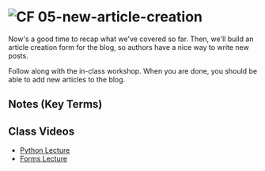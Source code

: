 ![CF](https://i.imgur.com/7v5ASc8.png)  05-new-article-creation
=======

Now's a good time to recap what we've covered so far. Then, we'll build an article creation form for the blog, so authors have a nice way to write new posts.

Follow along with the in-class workshop. When you are done, you should be able to add new articles to the blog.

##  Notes (Key Terms)

## Class Videos

- [Python Lecture](https://www.youtube.com/watch?v=wgnG-F6PBHI&index=17&list=PLVngfM2hsbi8gIVLWmnvSc975LAPYInrA)
- [Forms Lecture](https://www.youtube.com/watch?v=SFdxmSkQBVA&list=PLVngfM2hsbi8gIVLWmnvSc975LAPYInrA&index=18)

